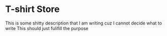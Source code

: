 # T-shirt Store

This is some shitty description that I am writing cuz I cannot decide what to write
This should just fulifill the purpose
